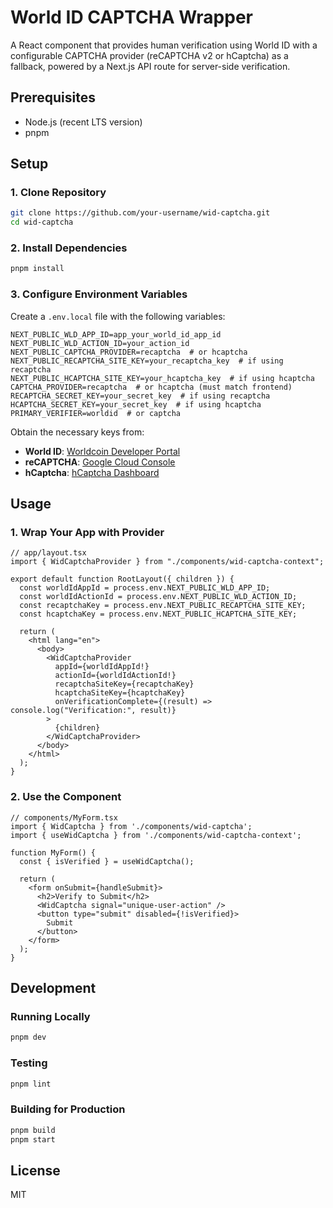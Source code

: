 # World ID CAPTCHA Wrapper

A React component that provides human verification using World ID with a configurable CAPTCHA provider (reCAPTCHA v2 or hCaptcha) as a fallback, powered by a Next.js API route for server-side verification.

## Prerequisites

- Node.js (recent LTS version)
- pnpm

## Setup

### 1. Clone Repository

```bash
git clone https://github.com/your-username/wid-captcha.git
cd wid-captcha
```

### 2. Install Dependencies

```bash
pnpm install
```

### 3. Configure Environment Variables

Create a `.env.local` file with the following variables:

```
NEXT_PUBLIC_WLD_APP_ID=app_your_world_id_app_id
NEXT_PUBLIC_WLD_ACTION_ID=your_action_id
NEXT_PUBLIC_CAPTCHA_PROVIDER=recaptcha  # or hcaptcha
NEXT_PUBLIC_RECAPTCHA_SITE_KEY=your_recaptcha_key  # if using recaptcha
NEXT_PUBLIC_HCAPTCHA_SITE_KEY=your_hcaptcha_key  # if using hcaptcha
CAPTCHA_PROVIDER=recaptcha  # or hcaptcha (must match frontend)
RECAPTCHA_SECRET_KEY=your_secret_key  # if using recaptcha
HCAPTCHA_SECRET_KEY=your_secret_key  # if using hcaptcha
PRIMARY_VERIFIER=worldid  # or captcha
```

Obtain the necessary keys from:
- **World ID**: [Worldcoin Developer Portal](https://developer.worldcoin.org/)
- **reCAPTCHA**: [Google Cloud Console](https://console.cloud.google.com/security/recaptcha)
- **hCaptcha**: [hCaptcha Dashboard](https://dashboard.hcaptcha.com/)

## Usage

### 1. Wrap Your App with Provider

```tsx
// app/layout.tsx
import { WidCaptchaProvider } from "./components/wid-captcha-context";

export default function RootLayout({ children }) {
  const worldIdAppId = process.env.NEXT_PUBLIC_WLD_APP_ID;
  const worldIdActionId = process.env.NEXT_PUBLIC_WLD_ACTION_ID;
  const recaptchaKey = process.env.NEXT_PUBLIC_RECAPTCHA_SITE_KEY;
  const hcaptchaKey = process.env.NEXT_PUBLIC_HCAPTCHA_SITE_KEY;

  return (
    <html lang="en">
      <body>
        <WidCaptchaProvider
          appId={worldIdAppId!}
          actionId={worldIdActionId!}
          recaptchaSiteKey={recaptchaKey}
          hcaptchaSiteKey={hcaptchaKey}
          onVerificationComplete={(result) => console.log("Verification:", result)}
        >
          {children}
        </WidCaptchaProvider>
      </body>
    </html>
  );
}
```

### 2. Use the Component

```tsx
// components/MyForm.tsx
import { WidCaptcha } from './components/wid-captcha';
import { useWidCaptcha } from './components/wid-captcha-context';

function MyForm() {
  const { isVerified } = useWidCaptcha();

  return (
    <form onSubmit={handleSubmit}>
      <h2>Verify to Submit</h2>
      <WidCaptcha signal="unique-user-action" />
      <button type="submit" disabled={!isVerified}>
        Submit
      </button>
    </form>
  );
}
```

## Development

### Running Locally

```bash
pnpm dev
```

### Testing

```bash
pnpm lint
```

### Building for Production

```bash
pnpm build
pnpm start
```

## License

MIT
